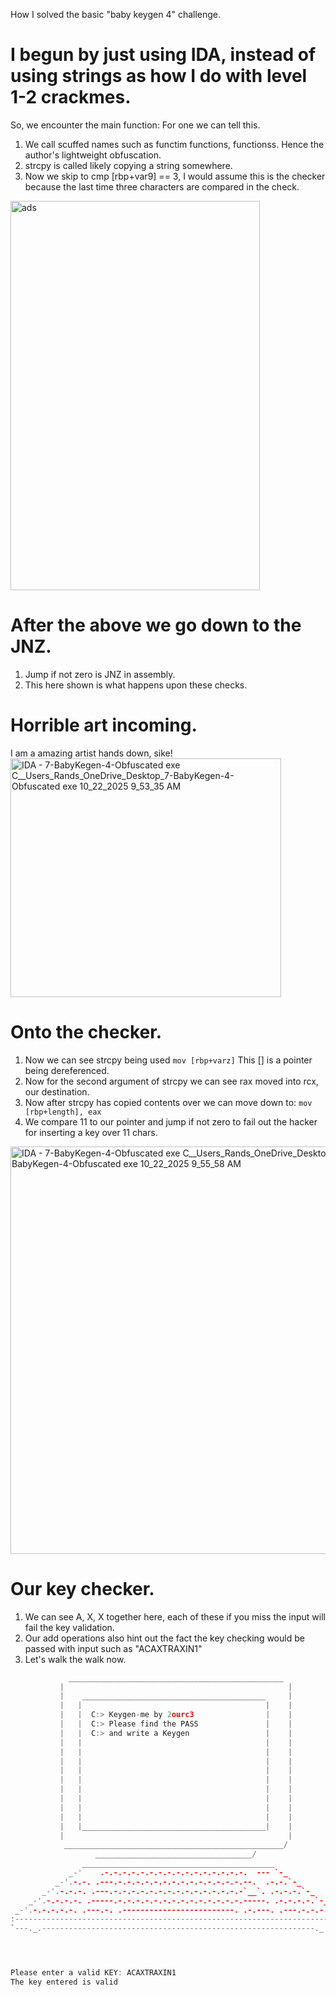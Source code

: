 How I solved the basic "baby keygen 4" challenge.

# I begun by just using IDA, instead of using strings as how I do with level 1-2 crackmes.

So, we encounter the main function:
For one we can tell this.
1. We call scuffed names such as functim functions, functionss. Hence the author's lightweight obfuscation.
2. strcpy is called likely copying a string somewhere.
3. Now we skip to cmp [rbp+var9] == 3, I would assume this is the checker because the last time three characters are compared in the check.
<img width="399" height="623" alt="ads" src="https://github.com/user-attachments/assets/b5a4805d-4fdb-4fd6-a523-aa189b1b7c83" />



# After the above we go down to the JNZ.
1. Jump if not zero is JNZ in assembly.
2. This here shown is what happens upon these checks.

# Horrible art incoming.
I am a amazing artist hands down, sike!
<img width="433" height="382" alt="IDA - 7-BabyKegen-4-Obfuscated exe C__Users_Rands_OneDrive_Desktop_7-BabyKegen-4-Obfuscated exe 10_22_2025 9_53_35 AM" src="https://github.com/user-attachments/assets/2559aacb-7906-4ccb-ad21-873a59214ec8" />


# Onto the checker.
1. Now we can see strcpy being used `mov [rbp+varz]` This [] is a pointer being dereferenced.
2. Now for the second argument of strcpy we can see rax moved into rcx, our destination.
3. Now after strcpy has copied contents over we can move down to: `mov [rbp+length], eax`
4. We compare 11 to our pointer and jump if not zero to fail out the hacker for inserting a key over 11 chars.
<img width="614" height="652" alt="IDA - 7-BabyKegen-4-Obfuscated exe C__Users_Rands_OneDrive_Desktop_7-BabyKegen-4-Obfuscated exe 10_22_2025 9_55_58 AM" src="https://github.com/user-attachments/assets/3ac05ff5-cd35-44ba-a484-5174a55ced45" />


# Our key checker.
1. We can see A, X, X together here, each of these if you miss the input will fail the key validation.
2. Our add operations also hint out the fact the key checking would be passed with input such as "ACAXTRAXIN1"
3. Let's walk the walk now.
```c
             ________________________________________________
           |                                                  |
           |    _________________________________________     |
           |   |                                         |    |
           |   |  C:> Keygen-me by 2ourc3                |    |
           |   |  C:> Please find the PASS               |    |
           |   |  C:> and write a Keygen                 |    |
           |   |                                         |    |
           |   |                                         |    |
           |   |                                         |    |
           |   |                                         |    |
           |   |                                         |    |
           |   |                                         |    |
           |   |                                         |    |
           |   |                                         |    |
           |   |                                         |    |
           |   |_________________________________________|    |
           |                                                  |
            _________________________________________________/
                   ___________________________________/
                ___________________________________________
             _-'    .-.-.-.-.-.-.-.-.-.-.-.-.-.-.-.-.  --- `-_
          _-'.-.-. .---.-.-.-.-.-.-.-.-.-.-.-.-.-.-.--.  .-.-.`-_
       _-'.-.-.-. .---.-.-.-.-.-.-.-.-.-.-.-.-.-.-.-`__`. .-.-.-.`-_
    _-'.-.-.-.-. .-----.-.-.-.-.-.-.-.-.-.-.-.-.-.-.-----. .-.-.-.-.`-_
 _-'.-.-.-.-.-. .---.-. .-------------------------. .-.---. .---.-.-.-.`-_
:-------------------------------------------------------------------------:
`---._.-------------------------------------------------------------._.---'




Please enter a valid KEY: ACAXTRAXIN1
The key entered is valid
```
